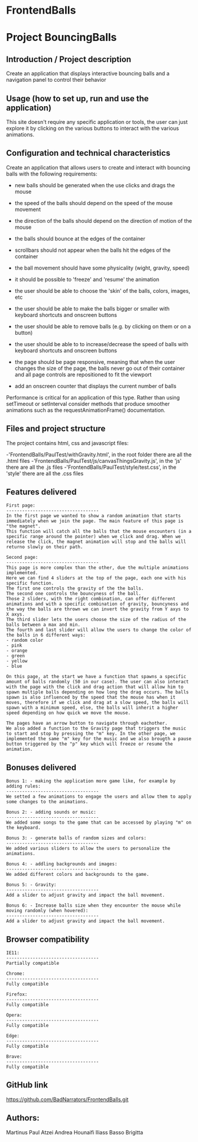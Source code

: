 # FrontendBalls

Project BouncingBalls
===================================

Introduction / Project description
-----------------------------------
Create an application that displays interactive bouncing balls and a navigation panel to
control their behavior


Usage (how to set up, run and use the application)
-----------------------------------
This site doesn't require any specific application or tools, the user can just explore it by clicking on the various buttons to interact with the various animations.


Configuration and technical characteristics
-----------------------------------
Create an application that allows users to create and interact with bouncing balls with the following
requirements:

- new balls should be generated when the use clicks and drags the mouse

- the speed of the balls should depend on the speed of the mouse movement

- the direction of the balls should depend on the direction of motion of the mouse

- the balls should bounce at the edges of the container

- scrollbars should not appear when the balls hit the edges of the container

- the ball movement should have some physicality (wight, gravity, speed)

- it should be possible to 'freeze' and 'resume' the animation

- the user should be able to choose the 'skin' of the balls, colors, images, etc

- the user should be able to make the balls bigger or smaller with keyboard shortcuts and onscreen buttons

- the user should be able to remove balls (e.g. by clicking on them or on a button)

- the user should be able to to increase/decrease the speed of balls with keyboard shortcuts and onscreen buttons

- the page should be page responsive, meaning that when the user changes the size of the page, the balls never go out of their container and all page controls are repositioned to fit the viewport

- add an onscreen counter that displays the current number of balls



Performance is critical for an application of this type. Rather than using setTimeout or
setInterval consider methods that produce smoother animations such as the
requestAnimationFrame() documentation.


Files and project structure
-----------------------------------
The project contains html, css and javascript files:

-'FrontendBalls/PaulTest/withGravity.html', in the root folder there are all the .html files
-'FrontendBalls/PaulTest/js/canvasThingsGravity.js', in the 'js' there are all the .js files
-'FrontendBalls/PaulTest/style/test.css', in the 'style' there are all the .css files


Features delivered
-----------------------------------
	First page:
	-----------------------------------
	In the first page we wanted to show a random animation that starts immediately when we join the page. The main feature of this page is "the magnet".
	This function will catch all the balls that the mouse encounters (in a specific range around the pointer) when we click and drag. When we release the click, the magnet animation will stop and the balls will returno slowly on their path.

	Second page:
	-----------------------------------
	This page is more complex than the other, due the multiple animations implemented.
	Here we can find 4 sliders at the top of the page, each one with his specific function.
	The first one controls the gravity of the the balls.
	The second one controls the bouncyness of the ball.
	Those 2 sliders, with the right combination, can offer different animations and with a specific combination of gravity, bouncyness and the way the balls are thrown we can invert the gravity from Y axys to X axys.
	The third slider lets the users choose the size of the radius of the balls between a max and min.
	The fourth and last slider will allow the users to change the color of the balls in 6 different ways:
	- random color
	- pink
	- orange
	- green
	- yellow
	- blue

	On this page, at the start we have a function that spawns a specific amount of balls randomly (50 in our case). The user can also interact with the page with the click and drag action that will allow him to spawn multiple balls depending on how long the drag occurs. The balls spawn is also influenced by the speed that the mouse has when it moves, therefore if we click and drag at a slow speed, the balls will spawn with a minimum speed, else, the balls will inherit a higher speed depending on how quick we move the mouse.

	The pages have an arrow button to navigate through eachother.
	We also added a function to the Gravity page that triggers the music to start and stop by pressing the "m" key. In the other page, we implemented the same "m" key for the music and we also brougth a pause button triggered by the "p" key which will freeze or resume the animation.
	

Bonuses delivered
-----------------------------------
	Bonus 1: - making the application more game like, for example by adding rules:
	-----------------------------------
	We setted a few animations to engage the users and allow them to apply some changes to the animations.

    Bonus 2: - adding sounds or music:
    -----------------------------------
    We added some songs to the game that can be accessed by playing "m" on the keyboard.

    Bonus 3: - generate balls of random sizes and colors:
    -----------------------------------
    We added various sliders to allow the users to personalize the animations.

    Bonus 4: - addling backgrounds and images:
    -----------------------------------
    We added different colors and backgrounds to the game.

    Bonus 5: - Gravity:
    -----------------------------------
    Add a slider to adjust gravity and impact the ball movement.

    Bonus 6: - Increase balls size when they encounter the mouse while moving randomly (when hovered):
    -----------------------------------
    Add a slider to adjust gravity and impact the ball movement.


Browser compatibility
-----------------------------------
	IE11:
	-----------------------------------
	Partially compatible

	Chrome:
	-----------------------------------
	Fully compatible

	Firefox:
	-----------------------------------
	Fully compatible

    Opera:
	-----------------------------------
	Fully compatible

    Edge:
	-----------------------------------
	Fully compatible

    Brave:
	-----------------------------------
	Fully compatible

GitHub link
-----------------------------------
https://github.com/BadNarrators/FrontendBalls.git

Authors:
-----------------------------------
Martinus Paul
Atzei Andrea
Hounaifi Iliass
Basso Brigitta

 
